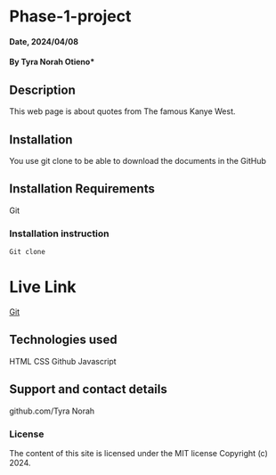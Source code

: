# Phase-1-project

#### Date, 2024/04/08

#### By Tyra Norah Otieno*

## Description
This web page is about quotes from The famous Kanye West.

## Installation
You use git clone to be able to download the documents in the GitHub

## Installation Requirements
Git

### Installation instruction
```
Git clone 

```

# Live Link
[Git](https://tyratheegreatest.github.io/Phase-1-project/)

## Technologies used
HTML
CSS
Github
Javascript

## Support and contact details
github.com/Tyra Norah

### License
The content of this site is licensed under the MIT license
Copyright (c) 2024.

